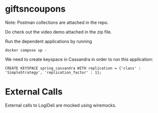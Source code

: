 # giftsncoupons

Note: Postman collections are attached in the repo.

Do check out the video demo attached in the zip file.

Run the dependent applications by running

```
docker compose up -
```

We need to create keyspace in Cassandra in order to run this application:
```
CREATE KEYSPACE spring_cassandra WITH replication = {'class' : 'SimpleStrategy', 'replication_factor' : 1};
```

# External Calls

External calls to LogiDeli are mocked using wiremocks.
